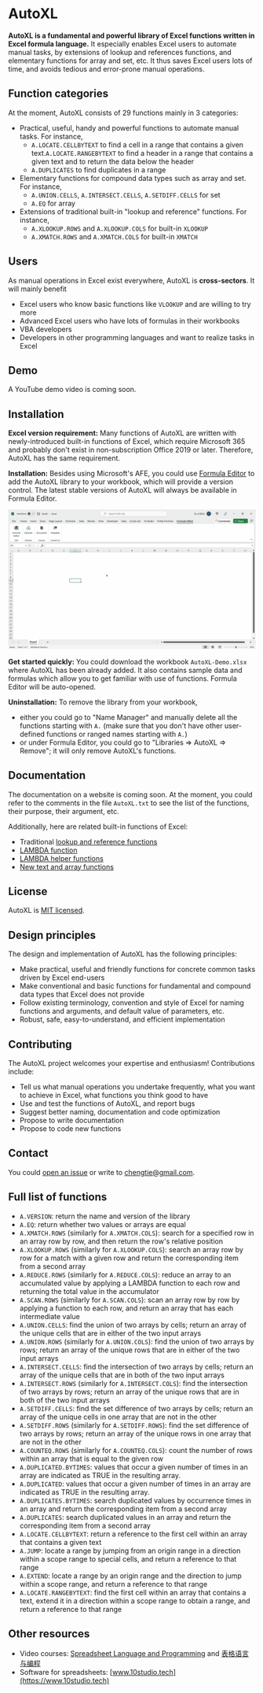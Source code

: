 # AutoXL

**AutoXL is a fundamental and powerful library of Excel functions written in Excel formula language.** It especially enables Excel users to automate manual tasks, by extensions of lookup and references functions, and elementary functions for array and set, etc. It thus saves Excel users lots of time, and avoids tedious and error-prone manual operations.

## Function categories

At the moment, AutoXL consists of 29 functions mainly in 3 categories:
- Practical, useful, handy and powerful functions to automate manual tasks. For instance,
    - `A.LOCATE.CELLBYTEXT` to find a cell in a range that contains a given text.`A.LOCATE.RANGEBYTEXT` to find a header in a range that contains a given text and to return the data below the header
    - `A.DUPLICATES` to find duplicates in a range
- Elementary functions for compound data types such as array and set. For instance,
    - `A.UNION.CELLS`, `A.INTERSECT.CELLS`, `A.SETDIFF.CELLS` for set
    - `A.EQ` for array
- Extensions of traditional built-in "lookup and reference" functions. For instance,
    - `A.XLOOKUP.ROWS` and `A.XLOOKUP.COLS` for built-in `XLOOKUP`
    - `A.XMATCH.ROWS` and `A.XMATCH.COLS` for built-in `XMATCH`

## Users

As manual operations in Excel exist everywhere, AutoXL is **cross-sectors**. It will mainly benefit 
- Excel users who know basic functions like `VLOOKUP` and are willing to try more
- Advanced Excel users who have lots of formulas in their workbooks
- VBA developers
- Developers in other programming languages and want to realize tasks in Excel

## Demo

A YouTube demo video is coming soon.

## Installation

**Excel version requirement:** Many functions of AutoXL are written with newly-introduced built-in functions of Excel, which require Microsoft 365 and probably don't exist in non-subscription Office 2019 or later. Therefore, AutoXL has the same requirement.

<!-- If you don't have the good version of Excel on your machine, you could always use [Excel Online](https://www.office.com/launch/excel?ui=en-US&rs=GB&auth=1) which has new functions and is free. -->

**Installation:** Besides using Microsoft's AFE, you could use [Formula Editor](https://www.10studio.tech/docs/formulaEditor) to add the AutoXL library to your workbook, which will provide a version control. The latest stable versions of AutoXL will always be available in Formula Editor.

![alt text](Demo/VersionControl.gif)

**Get started quickly:** You could download the workbook `AutoXL-Demo.xlsx` where AutoXL has been already added. It also contains sample data and formulas which allow you to get familiar with use of functions. Formula Editor will be auto-opened.

**Uninstallation:** To remove the library from your workbook, 
- either you could go to "Name Manager" and manually delete all the functions starting with `A.` (make sure that you don't have other user-defined functions or ranged names starting with `A.`)
- or under Formula Editor, you could go to "Libraries => AutoXL => Remove"; it will only remove AutoXL's functions.
## Documentation

The documentation on a website is coming soon. At the moment, you could refer to the comments in the file `AutoXL.txt` to see the list of the functions, their purpose, their argument, etc.

Additionally, here are related built-in functions of Excel:
- Traditional [lookup and reference functions](https://support.microsoft.com/en-us/office/lookup-and-reference-functions-reference-8aa21a3a-b56a-4055-8257-3ec89df2b23e)
- [LAMBDA function](https://techcommunity.microsoft.com/t5/excel-blog/announcing-lambda-turn-excel-formulas-into-custom-functions/ba-p/1925546)
- [LAMBDA helper functions](https://techcommunity.microsoft.com/t5/excel-blog/announcing-lambda-helper-functions-lambdas-as-arguments-and-more/ba-p/2576648)
- [New text and array functions](https://techcommunity.microsoft.com/t5/excel-blog/announcing-new-text-and-array-functions/ba-p/3186066])

## License

AutoXL is [MIT licensed](https://github.com/MatrixFun/AutoXL/blob/main/LICENSE).
## Design principles

The design and implementation of AutoXL has the following principles:
- Make practical, useful and friendly functions for concrete common tasks driven by Excel end-users
- Make conventional and basic functions for fundamental and compound data types that Excel does not provide
- Follow existing terminology, convention and style of Excel for naming functions and arguments, and default value of parameters, etc.
- Robust, safe, easy-to-understand, and efficient implementation

<!-- rely on derived names rather than optional arguments, because we aim to benefit end-users -->

## Contributing

The AutoXL project welcomes your expertise and enthusiasm! Contributions include:

- Tell us what manual operations you undertake frequently, what you want to achieve in Excel, what functions you think good to have
- Use and test the functions of AutoXL, and report bugs
- Suggest better naming, documentation and code optimization
- Propose to write documentation
- Propose to code new functions
## Contact

You could [open an issue](https://github.com/MatrixFun/AutoXL/issues) or write to chengtie@gmail.com.

## Full list of functions
- `A.VERSION`: return the name and version of the library
- `A.EQ`: return whether two values or arrays are equal
- `A.XMATCH.ROWS` (similarly for `A.XMATCH.COLS`): search for a specified row in an array row by row, and then return the row's relative position
- `A.XLOOKUP.ROWS` (similarly for `A.XLOOKUP.COLS`): search an array row by row for a match with a given row and return the corresponding item from a second array
- `A.REDUCE.ROWS` (similarly for `A.REDUCE.COLS`): reduce an array to an accumulated value by applying a LAMBDA function to each row and returning the total value in the accumulator
- `A.SCAN.ROWS` (similarly for `A.SCAN.COLS`): scan an array row by row by applying a function to each row, and return an array that has each intermediate value
- `A.UNION.CELLS`: find the union of two arrays by cells; return an array of the unique cells that are in either of the two input arrays
- `A.UNION.ROWS` (similarly for `A.UNION.COLS`): find the union of two arrays by rows; return an array of the unique rows that are in either of the two input arrays
- `A.INTERSECT.CELLS`: find the intersection of two arrays by cells; return an array of the unique cells that are in both of the two input arrays
- `A.INTERSECT.ROWS` (similarly for `A.INTERSECT.COLS`): find the intersection of two arrays by rows; return an array of the unique rows that are in both of the two input arrays
- `A.SETDIFF.CELLS`: find the set difference of two arrays by cells; return an array of the unique cells in one array that are not in the other
- `A.SETDIFF.ROWS` (similarly for `A.SETDIFF.ROWS`): find the set difference of two arrays by rows; return an array of the unique rows in one array that are not in the other
- `A.COUNTEQ.ROWS` (similarly for `A.COUNTEQ.COLS`): count the number of rows within an array that is equal to the given row
- `A.DUPLICATED.BYTIMES`: values that occur a given number of times in an array are indicated as TRUE in the resulting array.
- `A.DUPLICATED`: values that occur a given number of times in an array are indicated as TRUE in the resulting array.
- `A.DUPLICATES.BYTIMES`: search duplicated values by occurrence times in an array and return the corresponding item from a second array
- `A.DUPLICATES`: search duplicated values in an array and return the corresponding item from a second array
- `A.LOCATE.CELLBYTEXT`: return a reference to the first cell within an array that contains a given text
- `A.JUMP`: locate a range by jumping from an origin range in a direction within a scope range to special cells, and return a reference to that range
- `A.EXTEND`: locate a range by an origin range and the direction to jump within a scope range, and return a reference to that range
- `A.LOCATE.RANGEBYTEXT`: find the first cell within an array that contains a text, extend it in a direction within a scope range to obtain a range, and return a reference to that range

## Other resources

- Video courses: [Spreadsheet Language and Programming](https://chengtie.thinkific.com/courses/excel-programming-en) and [表格语言与编程](https://study.163.com/course/courseMain.htm?courseId=1211128814&share=2&shareId=480000002246464)
- Software for spreadsheets: [www.10studio.tech](https://www.10studio.tech)